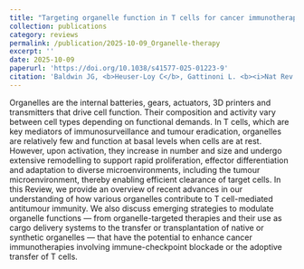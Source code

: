 ```yaml
---
title: "Targeting organelle function in T cells for cancer immunotherapy"
collection: publications
category: reviews
permalink: /publication/2025-10-09_Organelle-therapy
excerpt: ''
date: 2025-10-09
paperurl: 'https://doi.org/10.1038/s41577-025-01223-9'
citation: 'Baldwin JG, <b>Heuser-Loy C</b>, Gattinoni L. <b><i>Nat Rev Immunol.</i></b> Oct 9, 2025.'
---
```


Organelles are the internal batteries, gears, actuators, 3D printers and transmitters that drive cell function. Their composition and activity vary between cell types depending on functional demands. In T cells, which are key mediators of immunosurveillance and tumour eradication, organelles are relatively few and function at basal levels when cells are at rest. However, upon activation, they increase in number and size and undergo extensive remodelling to support rapid proliferation, effector differentiation and adaptation to diverse microenvironments, including the tumour microenvironment, thereby enabling efficient clearance of target cells. In this Review, we provide an overview of recent advances in our understanding of how various organelles contribute to T cell-mediated antitumour immunity. We also discuss emerging strategies to modulate organelle functions — from organelle-targeted therapies and their use as cargo delivery systems to the transfer or transplantation of native or synthetic organelles — that have the potential to enhance cancer immunotherapies involving immune-checkpoint blockade or the adoptive transfer of T cells.
